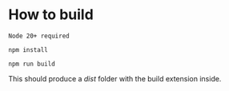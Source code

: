 # How to build

```Node 20+ required```

```npm install```

```npm run build```

This should produce a *dist* folder with the build extension inside.